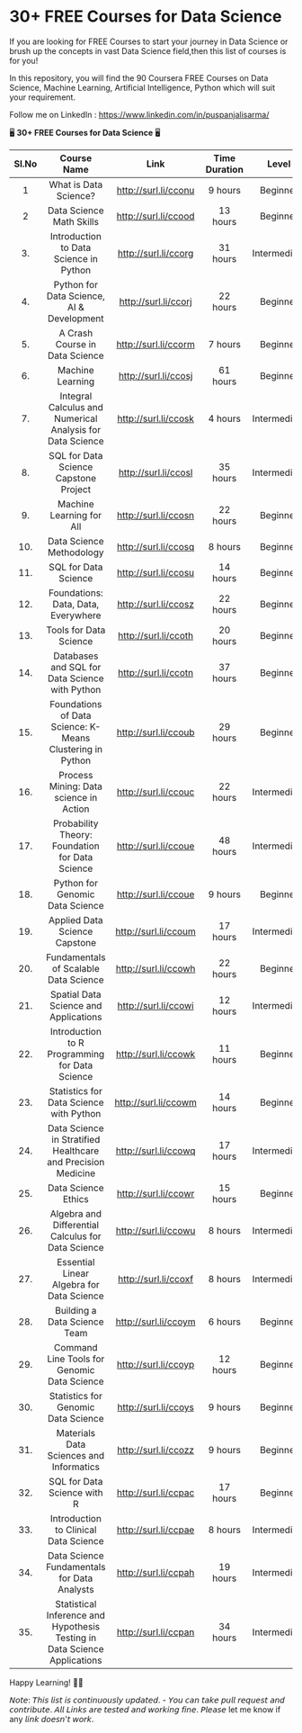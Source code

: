 # 30+ FREE Courses for Data Science

If you are looking for FREE Courses to start your journey in Data Science or brush up the concepts in vast Data Science field,then this list of courses is for you! 

In this repository, you will find the 90 Coursera FREE Courses on Data Science, Machine Learning, Artificial Intelligence, Python which will suit your requirement.

Follow me on LinkedIn : https://www.linkedin.com/in/puspanjalisarma/


🖥️ **30+ FREE Courses for Data Science** 🖥️


| **Sl.No** 	| **Course Name** 	| **Link** 	| **Time Duration** 	| **Level** 	|
|:---:	|:---:	|:---:	|:---:	|:---:	|
| 1 	| What is Data Science? 	| http://surl.li/cconu 	| 9 hours 	| Beginner 	|
| 2 	| Data Science Math Skills 	| http://surl.li/ccood 	| 13 hours 	| Beginner 	|
| 3. 	| Introduction to Data Science in Python 	| http://surl.li/ccorg 	| 31 hours 	| Intermediate 	|
| 4. 	| Python for Data Science, AI & Development 	| http://surl.li/ccorj 	| 22 hours 	| Beginner 	|
| 5. 	| A Crash Course in Data Science 	| http://surl.li/ccorm 	| 7 hours 	| Beginner 	|
| 6. 	| Machine Learning 	| http://surl.li/ccosj 	| 61 hours 	| Beginner 	|
| 7. 	| Integral Calculus and Numerical Analysis for Data Science 	| http://surl.li/ccosk 	| 4 hours 	| Intermediate 	|
| 8. 	| SQL for Data Science Capstone Project 	| http://surl.li/ccosl 	| 35 hours 	| Intermediate 	|
| 9. 	| Machine Learning for All 	| http://surl.li/ccosn 	| 22 hours 	| Beginner 	|
| 10. 	| Data Science Methodology 	| http://surl.li/ccosq 	| 8 hours 	| Beginner 	|
| 11. 	| SQL for Data Science 	| http://surl.li/ccosu 	| 14 hours 	| Beginner 	|
| 12. 	| Foundations: Data, Data, Everywhere 	| http://surl.li/ccosz 	| 22 hours 	| Beginner 	|
| 13. 	| Tools for Data Science 	| http://surl.li/ccoth 	| 20 hours 	| Beginner 	|
| 14. 	| Databases and SQL for Data Science with Python 	| http://surl.li/ccotn 	| 37 hours 	| Beginner 	|
| 15. 	| Foundations of Data Science: K-Means Clustering in Python 	| http://surl.li/ccoub 	| 29 hours 	| Beginner 	|
| 16. 	| Process Mining: Data science in Action 	| http://surl.li/ccouc 	| 22 hours 	| Intermediate 	|
| 17. 	| Probability Theory: Foundation for Data Science 	| http://surl.li/ccoue 	| 48 hours 	| Intermediate 	|
| 18. 	| Python for Genomic Data Science 	| http://surl.li/ccoue 	| 9 hours 	| Beginner 	|
| 19. 	| Applied Data Science Capstone 	| http://surl.li/ccoum 	| 17 hours 	| Intermediate 	|
| 20. 	| Fundamentals of Scalable Data Science 	| http://surl.li/ccowh 	| 22 hours 	| Beginner 	|
| 21. 	| Spatial Data Science and Applications 	| http://surl.li/ccowi 	| 12 hours 	| Intermediate 	|
| 22. 	| Introduction to R Programming for Data Science 	| http://surl.li/ccowk 	| 11 hours 	| Beginner 	|
| 23. 	| Statistics for Data Science with Python 	| http://surl.li/ccowm 	| 14 hours 	| Beginner 	|
| 24. 	| Data Science in Stratified Healthcare and Precision Medicine 	| http://surl.li/ccowq 	| 17 hours 	| Intermediate 	|
| 25. 	| Data Science Ethics 	| http://surl.li/ccowr 	| 15 hours 	| Beginner 	|
| 26. 	| Algebra and Differential Calculus for Data Science 	| http://surl.li/ccowu 	| 8 hours 	| Intermediate 	|
| 27. 	| Essential Linear Algebra for Data Science 	| http://surl.li/ccoxf 	| 8 hours 	| Intermediate 	|
| 28. 	| Building a Data Science Team 	| http://surl.li/ccoym 	| 6 hours 	| Beginner 	|
| 29. 	| Command Line Tools for Genomic Data Science 	| http://surl.li/ccoyp 	| 12 hours 	| Beginner 	|
| 30. 	| Statistics for Genomic Data Science 	| http://surl.li/ccoys 	| 9 hours 	| Beginner 	|
| 31. 	| Materials Data Sciences and Informatics 	| http://surl.li/ccozz 	| 9 hours 	| Beginner 	|
| 32. 	| SQL for Data Science with R 	| http://surl.li/ccpac 	| 17 hours 	| Beginner 	|
| 33. 	| Introduction to Clinical Data Science 	| http://surl.li/ccpae 	| 8 hours 	| Intermediate 	|
| 34. 	| Data Science Fundamentals for Data Analysts 	| http://surl.li/ccpah 	| 19 hours 	| Intermediate 	|
| 35. 	| Statistical Inference and Hypothesis Testing in Data Science Applications 	| http://surl.li/ccpan 	| 34 hours 	| Intermediate 	|



Happy Learning! 👩‍💻


𝘕𝘰𝘵𝘦: 𝘛𝘩𝘪𝘴 𝘭𝘪𝘴𝘵 𝘪𝘴 𝘤𝘰𝘯𝘵𝘪𝘯𝘶𝘰𝘶𝘴𝘭𝘺 𝘶𝘱𝘥𝘢𝘵𝘦𝘥. - 𝘠𝘰𝘶 𝘤𝘢𝘯 𝘵𝘢𝘬𝘦 𝘱𝘶𝘭𝘭 𝘳𝘦𝘲𝘶𝘦𝘴𝘵 𝘢𝘯𝘥 𝘤𝘰𝘯𝘵𝘳𝘪𝘣𝘶𝘵𝘦. 𝘈𝘭𝘭 𝘓𝘪𝘯𝘬𝘴 𝘢𝘳𝘦 𝘵𝘦𝘴𝘵𝘦𝘥 𝘢𝘯𝘥 𝘸𝘰𝘳𝘬𝘪𝘯𝘨 𝘧𝘪𝘯𝘦. 𝘗𝘭𝘦𝘢𝘴𝘦 let me know if any 𝘭𝘪𝘯𝘬 𝘥𝘰𝘦𝘴𝘯'𝘵 𝘸𝘰𝘳𝘬.
